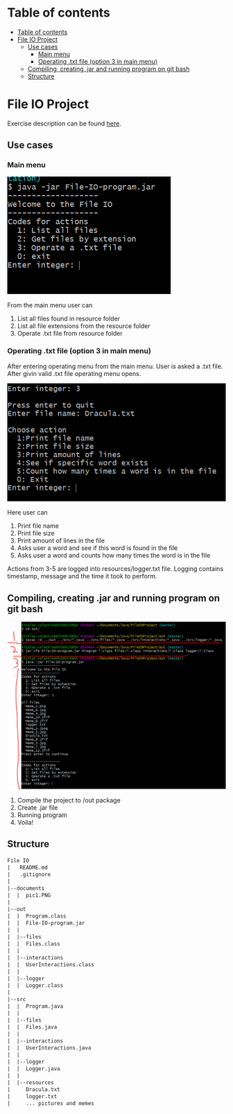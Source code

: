 # Table of contents

- [Table of contents](#table-of-contents)
- [File IO Project](#file-io-project)
    - [Use cases](#use-cases)
        - [Main menu](#main-menu)
        - [Operating .txt file (option 3 in main menu)](#operating-txt-file-option-3-in-main-menu)
    - [Compiling, creating .jar and running program on git bash](#compiling-creating-jar-and-running-program-on-git-bash)
    - [Structure](#structure)

# File IO Project

Exercise description can be found
[ here](documents/Task2.pdf).

## Use cases

### Main menu

![menu](documents/menu.PNG)

From the main menu user can

1. List all files found in resource folder
2. List all file extensions from the resource folder
3. Operate .txt file from resource folder

### Operating .txt file (option 3 in main menu)

After entering operating menu from the main menu. User is asked a .txt file. After givin valid .txt file operating menu
opens.

![picture of operating menu](documents/operate_menu.PNG)

Here user can

1. Print file name
2. Print file size
3. Print amount of lines in the file
4. Asks user a word and see if this word is found in the file
5. Asks user a word and counts how many times the word is in the file

Actions from 3-5 are logged into resources/logger.txt file. Logging contains timestamp, message and the time it took to
perform.

## Compiling, creating .jar and running program on git bash

![documents/pic1.PNG](documents/pic1.PNG)

1. Compile the project to /out package
2. Create .jar file
3. Running program
4. Voila!

## Structure

```
File IO
|   README.md
|   .gitignore
|
|--documents
|  |  pic1.PNG
|
|--out
|  |  Program.class
|  |  File-IO-program.jar
|  |
|  |--files
|  |  Files.class
|  |
|  |--interactions
|  |  UserInteractions.class
|  |
|  |--logger
|  |  Logger.class
|
|--src
|  |  Program.java
|  |
|  |--files
|  |  Files.java
|  |
|  |--interactions
|  |  UserInteractions.java
|  |
|  |--logger
|  |  Logger.java
|  |
|  |--resources
|     Dracula.txt
|     logger.txt
|     ... pictures and memes
```